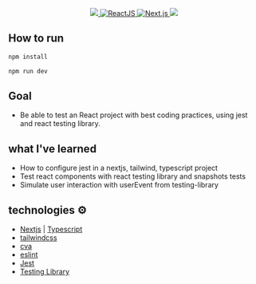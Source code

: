 <p align="center">
  <a target="_blank" href="https://www.typescriptlang.org">
    <img src="https://img.shields.io/static/v1?color=blue&label=Typescript&message=TS&?style=plastic&logo=Typescript">
  </a>
  <a target="_blank" href="https://reactjs.org/">
    <img alt="ReactJS" src="https://img.shields.io/static/v1?color=blue&label=React&message=JS&?style=plastic&logo=React">
  </a>
  <a target="_blank" href="https://nextjs.org/">
    <img alt="Next.js" src="https://img.shields.io/static/v1?color=blue&label=Next&message=JS&?style=plastic&logo=Next.js">
  </a>
  <a target="_blank" href="https://tailwindcss.com/">
    <img src="https://img.shields.io/static/v1?color=blue&label=Tailwind&message=CSS&?style=plastic&logo=TailwindCSS">
  </a>
</p>

## How to run

```bash
npm install

npm run dev
```

## Goal
- Be able to test an React project with best coding practices, using jest and react testing library.

## what I've learned
- How to configure jest in a nextjs, tailwind, typescript project
- Test react components with react testing library and snapshots tests
- Simulate user interaction with userEvent from testing-library

## technologies ⚙️
- [Nextjs](https://nextjs.org) | [Typescript](https://www.typescriptlang.org)
- [tailwindcss](https://tailwindcss.com)
- [cva](https://cva.style/docs)
- [eslint](https://eslint.org)
- [Jest](https://jestjs.io)
- [Testing Library](https://testing-library.com)
